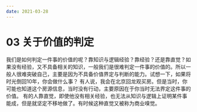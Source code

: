 ```yaml
---
date: 2021-03-28
---
```

# 03 关于价值的判定

我们是如何判定一件事的价值的呢？靠知识与逻辑经验？靠经验？还是靠直觉？如果没有经验，又不具备相关的知识，一般我们是很难判定一件事的价值的。所以一般人很难突破自己，主要是因为不具备价值界定与判断的能力。试想一下，如果将时光倒回10年，你会做什么事？
有人说，我会在北京回龙观买房。但是当时，你可能也知道这个房源信息，当时没有行动，主要原因在于你当时无法界定这件事的价值。
有的人靠直觉，即使他没有相关经验，也无法从知识与逻辑上证明某件事能成，但是就坚定不移地做了。有时候这种直觉又被称为商业嗅觉。